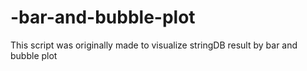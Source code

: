 # -bar-and-bubble-plot
This script was originally made to visualize stringDB result by bar and bubble plot
